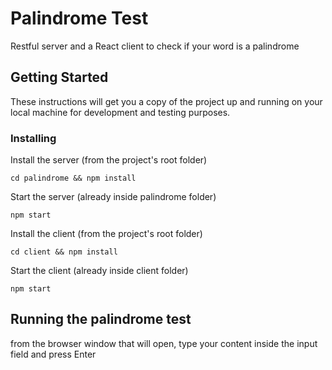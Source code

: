 # Palindrome Test

Restful server and a React client to check if your word is a palindrome

## Getting Started

These instructions will get you a copy of the project up and running on your local machine for development and testing purposes.

### Installing

Install the server (from the project's root folder)

```
cd palindrome && npm install
```

Start the server (already inside palindrome folder)

```
npm start
```

Install the client (from the project's root folder)

```
cd client && npm install
```

Start the client (already inside client folder)

```
npm start
```

## Running the palindrome test

from the browser window that will open, type your content inside the input field and press Enter
